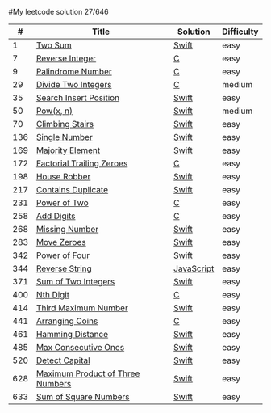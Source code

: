 #My leetcode solution 27/646

| # | Title | Solution | Difficulty |
|---| ----- | -------- | ---------- |
|1|[Two Sum](https://leetcode.com/problems/two-sum/)|[Swift](https://github.com/gary87004/leetcode/blob/master/Two_Sum.swift)|easy|
|7|[Reverse Integer](https://leetcode.com/problems/reverse-integer/)|[C](https://github.com/gary87004/leetcode/blob/master/reverse.c)|easy|
|9|[Palindrome Number](https://leetcode.com/problems/palindrome-number/)|[C](https://github.com/gary87004/leetcode/blob/master/isPalindrome.c)|easy|
|29|[Divide Two Integers](https://leetcode.com/problems/divide-two-integers/)|[C](https://github.com/gary87004/leetcode/blob/master/Divide_Two_Integers.c)|medium|
|35|[Search Insert Position](https://leetcode.com/problems/search-insert-position/)|[Swift](https://github.com/gary87004/leetcode/blob/master/Search_Insert_Position.swift)|easy|
|50|[Pow(x, n)](https://leetcode.com/problems/powx-n/)|[Swift](https://github.com/gary87004/leetcode/blob/master/Pow(x,%20n).swift)|medium|
|70|[Climbing Stairs](https://leetcode.com/problems/climbing-stairs/)|[Swift](https://github.com/gary87004/leetcode/blob/master/Climbing_Stairs.swift)|easy|
|136|[Single Number](https://leetcode.com/problems/single-number/)|[Swift](https://github.com/gary87004/leetcode/blob/master/Single_Number.swift)|easy|
|169|[Majority Element](https://leetcode.com/problems/majority-element/)|[Swift](https://github.com/gary87004/leetcode/blob/master/Majority_Element.swift)|easy|
|172|[Factorial Trailing Zeroes](https://leetcode.com/problems/factorial-trailing-zeroes/)|[C](https://github.com/gary87004/leetcode/blob/master/trailingZeroes.c)|easy|
|198|[House Robber](https://leetcode.com/problems/house-robber/)|[Swift](https://github.com/gary87004/leetcode/blob/master/House_Robber.swift)|easy|
|217|[Contains Duplicate](https://leetcode.com/problems/contains-duplicate/)|[Swift](https://github.com/gary87004/leetcode/blob/master/Contains_Duplicate.swift)|easy|
|231|[Power of Two](https://leetcode.com/problems/power-of-two/)|[C](https://github.com/gary87004/leetcode/tree-save/master/Power_of_Two.c)|easy|
|258|[Add Digits](https://leetcode.com/problems/add-digits/)|[C](https://github.com/gary87004/leetcode/blob/master/Add_Digits.c)|easy|
|268|[Missing Number](https://leetcode.com/problems/missing-number/)|[Swift](https://github.com/gary87004/leetcode/blob/master/Missing_Number.swift)|easy|
|283|[Move Zeroes](https://leetcode.com/problems/move-zeroes/)|[Swift](https://github.com/gary87004/leetcode/blob/master/Move_Zeroes.swift)|easy|
|342|[Power of Four](https://leetcode.com/problems/power-of-four/)|[Swift](https://github.com/gary87004/leetcode/blob/master/Power_of_Four.swift)|easy|
|344|[Reverse String](https://leetcode.com/problems/reverse-string/)|[JavaScript](https://github.com/gary87004/leetcode/blob/master/Reverse_String.js)|easy|
|371|[Sum of Two Integers](https://leetcode.com/problems/sum-of-two-integers/)|[Swift](https://github.com/gary87004/leetcode/blob/master/Sum_of_Two_Integers.swift)|easy|
|400|[Nth Digit](https://leetcode.com/problems/nth-digit/)|[C](https://github.com/gary87004/leetcode/blob/master/Nth_Digit.c)|easy|
|414|[Third Maximum Number](https://leetcode.com/problems/third-maximum-number/)|[Swift](https://github.com/gary87004/leetcode/blob/master/Third_Maximum_Number.swift)|easy|
|441|[Arranging Coins](https://leetcode.com/problems/arranging-coins/)|[C](https://github.com/gary87004/leetcode/blob/master/arrangeCoins.c)|easy|
|461|[Hamming Distance](https://leetcode.com/problems/hamming-distance/)|[Swift](https://github.com/gary87004/leetcode/blob/master/Hamming_Distance.swift)|easy|
|485|[Max Consecutive Ones](https://leetcode.com/problems/max-consecutive-ones/)|[Swift](https://github.com/gary87004/leetcode/blob/master/Max_Consecutive_Ones.swift)|easy|
|520|[Detect Capital](https://leetcode.com/problems/detect-capital/)|[Swift](https://github.com/gary87004/leetcode/blob/master/Detect_Capital.swift)|easy|
|628|[Maximum Product of Three Numbers](https://leetcode.com/problems/maximum-product-of-three-numbers/)|[Swift](https://github.com/gary87004/leetcode/blob/master/Maximum_Product_of_Three_Numbers.swift)|easy|
|633|[Sum of Square Numbers](https://leetcode.com/problems/sum-of-square-numbers/)|[Swift](https://github.com/gary87004/leetcode/blob/master/Sum_of_Square_Numbers.swift)|easy|
